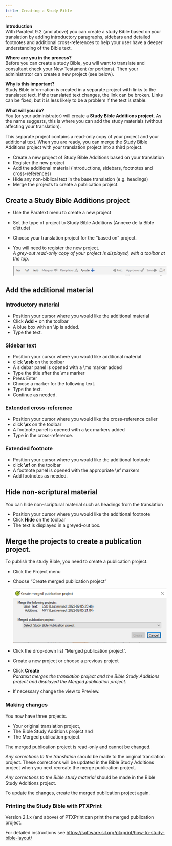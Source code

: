 ```yaml
---
title: Creating a Study Bible
---
```


**Introduction**  
With Paratext 9.2 (and above) you can create a study Bible based on your translation by adding introductory paragraphs, sidebars and detailed footnotes and additional cross-references to help your user have a deeper understanding of the Bible text.

**Where are you in the process?**  
Before you can create a study Bible, you will want to translate and consultant check your New Testament (or portions). Then your administrator can create a new project (see below).

**Why is this important?**  
Study Bible information is created in a separate project with links to the translated text. If the translated text changes, the link can be broken. Links can be fixed, but it is less likely to be a problem if the text is stable.

**What will you do?**  
You (or your administrator) will create a **Study Bible Additions project**. As the name suggests, this is where you can add the study materials (without affecting your translation).

This separate project contains a read-only copy of your project and your additional text. When you are ready, you can merge the Study Bible Additions project with your translation project into a third project.

- Create a new project of Study Bible Additions based on your translation
- Register the new project
- Add the additional material (introductions, sidebars, footnotes and cross-references)
- Hide any non-biblical text in the base translation (e.g. headings)
- Merge the projects to create a publication project.

## Create a Study Bible Additions project

- Use the Paratext menu to create a new project
- Set the type of project to Study Bible Additions (Annexe de la Bible d’étude)
- Choose your translation project for the “based on” project.
- You will need to register the new project.  
    *A grey-out read-only copy of your project is displayed, with a toolbar at the top.*

    ![](../media/8671bb469453dc88a90bc9ea7889d114.png)

## Add the additional material




### Introductory material

- Position your cursor where you would like the additional material
- Click **Add +** on the toolbar
- A blue box with an \\ip is added.
- Type the text.




### Sidebar text

- Position your cursor where you would like additional material
- click **\\esb** on the toolbar
- A sidebar panel is opened with a \\ms marker added
- Type the title after the \\ms marker
- Press Enter
- Choose a marker for the following text.
- Type the text.
- Continue as needed.




### Extended cross-reference

- Position your cursor where you would like the cross-reference caller
- click **\\ex** on the toolbar
- A footnote panel is opened with a \\ex markers added
- Type in the cross-reference.




### Extended footnote

- Position your cursor where you would like the additional footnote
- click **\\ef** on the toolbar
- A footnote panel is opened with the appropriate \\ef markers
- Add footnotes as needed.

## Hide non-scriptural material

You can hide non-scriptural material such as headings from the translation

- Position your cursor where you would like the additional footnote
- Click **Hide** on the toolbar
- The text is displayed in a greyed-out box.

## Merge the projects to create a publication project.

To publish the study Bible, you need to create a publication project.

- Click the Project menu
- Choose “Create merged publication project”

    ![](../media/c2532d37aae74e992a95d26c8725c242.png)

- Click the drop-down list “Merged publication project”.
- Create a new project or choose a previous project
- Click **Create**  
    *Paratext merges the translation project and the Bible Study Additions project and displayed the Merged publication project.*

- If necessary change the view to Preview.




### Making changes

You now have three projects.

- Your original translation project,
- The Bible Study Additions project and
- The Merged publication project.

The merged publication project is read-only and cannot be changed.

*Any corrections to the translation* should be made to the original translation project. These corrections will be updated in the Bible Study Additions project when you next recreate the merge publication project.

*Any corrections to the Bible study material* should be made in the Bible Study Additions project.

To update the changes, create the merged publication project again.




### Printing the Study Bible with PTXPrint

Version 2.1.x (and above) of PTXPrint can print the merged publication project.

For detailed instructions see <https://software.sil.org/ptxprint/how-to-study-bible-layout/>
